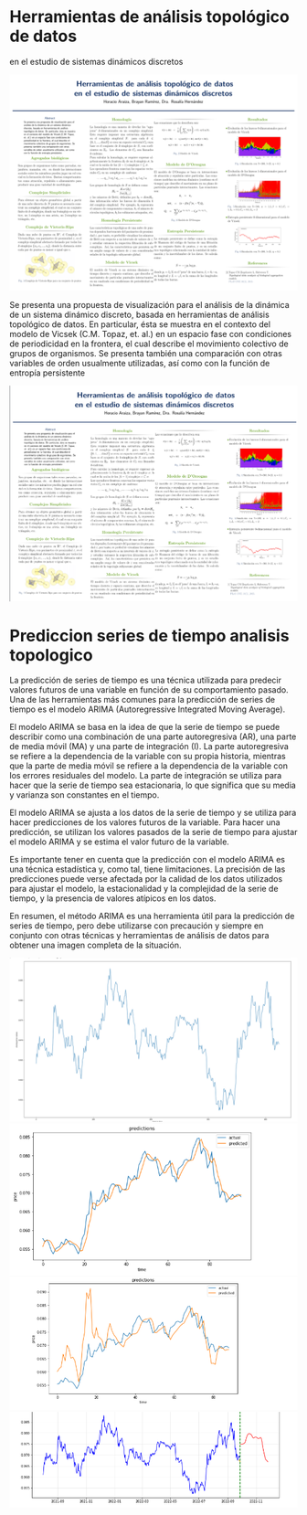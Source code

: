 # Herramientas de análisis topológico de datos
en el estudio de sistemas dinámicos discretos 

<img src="https://github.com/ErikFantomex/TDA/blob/main/Cartel_Congreso_Matematicas_2019.pdf" alt="Cartel"/>

Se presenta una propuesta de visualización para el
análisis de la dinámica de un sistema dinámico
discreto, basada en herramientas de análisis
topológico de datos. En particular, ésta se muestra
en el contexto del modelo de Vicsek (C.M. Topaz,
et. al.) en un espacio fase con condiciones de
periodicidad en la frontera, el cual describe el
movimiento colectivo de grupos de organismos. Se
presenta también una comparación con otras
variables de orden usualmente utilizadas, así como
con la función de entropía persistente

<img src="https://github.com/ErikFantomex/TDA/blob/main/cartel.png" alt="Cartel"/>


# Prediccion series de tiempo analisis topologico
La predicción de series de tiempo es una técnica utilizada para predecir valores futuros de una variable en función de su comportamiento pasado. Una de las herramientas más comunes para la predicción de series de tiempo es el modelo ARIMA (Autoregressive Integrated Moving Average).

El modelo ARIMA se basa en la idea de que la serie de tiempo se puede describir como una combinación de una parte autoregresiva (AR), una parte de media móvil (MA) y una parte de integración (I). La parte autoregresiva se refiere a la dependencia de la variable con su propia historia, mientras que la parte de media móvil se refiere a la dependencia de la variable con los errores residuales del modelo. La parte de integración se utiliza para hacer que la serie de tiempo sea estacionaria, lo que significa que su media y varianza son constantes en el tiempo.

El modelo ARIMA se ajusta a los datos de la serie de tiempo y se utiliza para hacer predicciones de los valores futuros de la variable. Para hacer una predicción, se utilizan los valores pasados de la serie de tiempo para ajustar el modelo ARIMA y se estima el valor futuro de la variable.

Es importante tener en cuenta que la predicción con el modelo ARIMA es una técnica estadística y, como tal, tiene limitaciones. La precisión de las predicciones puede verse afectada por la calidad de los datos utilizados para ajustar el modelo, la estacionalidad y la complejidad de la serie de tiempo, y la presencia de valores atípicos en los datos.

En resumen, el método ARIMA es una herramienta útil para la predicción de series de tiempo, pero debe utilizarse con precaución y siempre en conjunto con otras técnicas y herramientas de análisis de datos para obtener una imagen completa de la situación.

<img src="https://github.com/ErikFantomex/TDA/blob/main/1.png" alt="banner"/>

<img src="https://github.com/ErikFantomex/TDA/blob/main/2.png" alt="banner"/>

<img src="https://github.com/ErikFantomex/TDA/blob/main/3.png" alt="banner"/>

<img src="https://github.com/ErikFantomex/TDA/blob/main/4.png" alt="banner"/>
